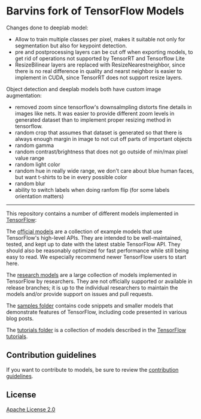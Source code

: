 # Barvins fork of TensorFlow Models

Changes done to deeplab model:
* Allow to train multiple classes per pixel, makes it suitable not only for segmentation but also for keypoint detection.
* pre and postprocessing layers can be cut off when exporting models, to get rid of operations not supported by TensorRT and Tensorflow Lite
* ResizeBilinear layers are replaced with ResizeNearestneighbor, since there is no real difference in quality and nearst neighbor is easier to implement in CUDA, since TensorRT does not support resize layers.



Object detection and deeplab models both have custom image augmentation:
* removed zoom since tensorflow's downsalmpling distorts fine details in images like nets. It was easier to provide different zoom levels in generated dataset than to implement proper resizing method in tensorflow.
* random crop that assumes that dataset is generated so that there is always enough margin in image to not cut off parts of important objects
* random gamma
* random contrast/brightness that does not go outside of min/max pixel value range
* random light color
* random hue in really wide range, we don't care about blue human faces, but want t-shirts to be in every possible color
* random blur
* ability to switch labels when doing ranfom flip (for some labels orientation matters)






--------------------------------------------------------------

This repository contains a number of different models implemented in [TensorFlow](https://www.tensorflow.org):

The [official models](official) are a collection of example models that use TensorFlow's high-level APIs. They are intended to be well-maintained, tested, and kept up to date with the latest stable TensorFlow API. They should also be reasonably optimized for fast performance while still being easy to read. We especially recommend newer TensorFlow users to start here.

The [research models](https://github.com/tensorflow/models/tree/master/research) are a large collection of models implemented in TensorFlow by researchers. They are not officially supported or available in release branches; it is up to the individual researchers to maintain the models and/or provide support on issues and pull requests.

The [samples folder](samples) contains code snippets and smaller models that demonstrate features of TensorFlow, including code presented in various blog posts.

The [tutorials folder](tutorials) is a collection of models described in the [TensorFlow tutorials](https://www.tensorflow.org/tutorials/).

## Contribution guidelines

If you want to contribute to models, be sure to review the [contribution guidelines](CONTRIBUTING.md).

## License

[Apache License 2.0](LICENSE)
